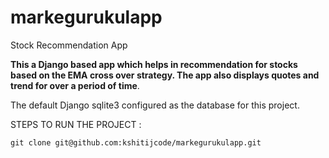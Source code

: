 # markegurukulapp
Stock Recommendation App

**This a Django based app which helps in recommendation for stocks based on the EMA cross over strategy.
The app also displays quotes and trend for over a period of time**.

The default Django sqlite3  configured as the database for this project. 




STEPS TO RUN THE PROJECT : 

`git clone git@github.com:kshitijcode/markegurukulapp.git
`

